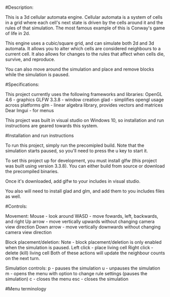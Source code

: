 #Description:

This is a 3d cellular automata engine. Cellular automata is a system of cells in a grid where each cell's next state is driven by the cells around it and the rules of that simulation. The most famous example of this is Conway's game of life in 2d.

This engine uses a cubic/square grid, and can simulate both 2d and 3d automata. It allows you to alter which cells are considered neighbours to a current cell. It also allows for changes to the rules that affect when cells die, survive, and reproduce.

You can also move around the simulation and place and remove blocks while the simulation is paused.

#Specifications:

This project currently uses the following frameworks and libraries:
    OpenGL 4.6 - graphics
    GLFW 3.3.8 - window creation
    glad - simplifies opengl usage across platforms
    glm - linear algebra library, provides vectors and matrices
    Dear Imgui - for menus

This project was built in visual studio on Windows 10, so installation and run instructions are geared towards this system.

#Installation and run instructions

To run this project, simply run the precomipled build. Note that the simulation starts paused, so you'll need to press the u key to start it.

To set this project up for development, you must install glfw (this project was built using version 3.3.8). You can either build from source or download the precompiled binaries. 

Once it's downloaded, add glfw to your includes in visual studio.

You also will need to install glad and glm, and add them to you includes files as well.


#Controls:

Movement:
    Mouse - look around
    WASD - move fowards, left, backwards, and right
    Up arrow - move vertically upwards without changing camera view direction
    Down arrow - move vertically downwards without changing camera view direction

Block placement/deletion:
Note - block placement/deletion is only enabled when the simulation is paused.
    Left click - place living cell
    Right click - delete (kill) living cell
    Both of these actions will update the neighbour counts on the next turn.

Simulation controls:
    p - pauses the simulation
    u - unpauses the simulation
    m - opens the menu with option to change rule settings (pauses the simulation)
    c - closes the menu
    esc - closes the simulation


#Menu terminology